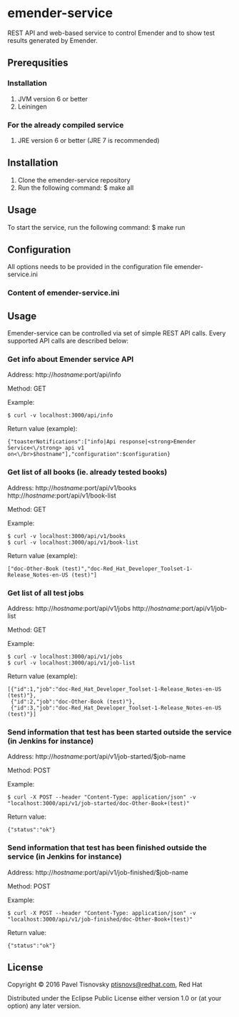 # emender-service

REST API and web-based service to control Emender and to show test results generated by Emender.



## Prerequsities

### Installation

1. JVM version 6 or better
1. Leiningen

### For the already compiled service

1. JRE version 6 or better (JRE 7 is recommended)



## Installation

1. Clone the emender-service repository
1. Run the following command:
    $ make all



## Usage

To start the service, run the following command:
    $ make run



## Configuration

All options needs to be provided in the configuration file emender-service.ini

### Content of emender-service.ini



## Usage

Emender-service can be controlled via set of simple REST API calls. Every supported API calls are described below:


### Get info about Emender service API

Address: http://$hostname:$port/api/info

Method:  GET

Example:

    $ curl -v localhost:3000/api/info

Return value (example):

    {"toasterNotifications":["info|Api response|<strong>Emender Service<\/strong> api v1 on<\/br>$hostname"],"configuration":$configuration}



### Get list of all books (ie. already tested books)

Address: http://$hostname:$port/api/v1/books
         http://$hostname:$port/api/v1/book-list

Method:  GET

Example:

    $ curl -v localhost:3000/api/v1/books
    $ curl -v localhost:3000/api/v1/book-list

Return value (example):

    ["doc-Other-Book (test)","doc-Red_Hat_Developer_Toolset-1-Release_Notes-en-US (test)"]



### Get list of all test jobs

Address: http://$hostname:$port/api/v1/jobs
         http://$hostname:$port/api/v1/job-list

Method:  GET

Example:

    $ curl -v localhost:3000/api/v1/jobs
    $ curl -v localhost:3000/api/v1/job-list

Return value (example):

    [{"id":1,"job":"doc-Red_Hat_Developer_Toolset-1-Release_Notes-en-US (test)"},
     {"id":2,"job":"doc-Other-Book (test)"},
     {"id":3,"job":"doc-Red_Hat_Developer_Toolset-1-Release_Notes-en-US (test)"}]



### Send information that test has been started outside the service (in Jenkins for instance)

Address: http://$hostname:$port/api/v1/job-started/$job-name

Method:  POST

Example:

    $ curl -X POST --header "Content-Type: application/json" -v "localhost:3000/api/v1/job-started/doc-Other-Book+(test)"

Return value:

    {"status":"ok"}



### Send information that test has been finished outside the service (in Jenkins for instance)

Address: http://$hostname:$port/api/v1/job-finished/$job-name

Method:  POST

Example:

    $ curl -X POST --header "Content-Type: application/json" -v "localhost:3000/api/v1/job-finished/doc-Other-Book+(test)"

Return value:

    {"status":"ok"}



## License

Copyright © 2016 Pavel Tisnovsky <ptisnovs@redhat.com>, Red Hat

Distributed under the Eclipse Public License either version 1.0 or (at
your option) any later version.

